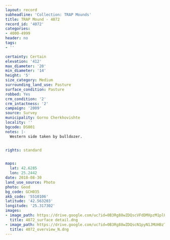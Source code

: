 ```yaml
---
layout: record
subheadline: 'Collection: TRAP Mounds'
title: TRAP Mound - 4072
record_id: '4072'
categories:
- 4000-4999
header: no
tags:
- ''

certainty: Certain
elevation: '412'
max_diameter: '20'
min_diameter: '14'
height: '5'
size_category: Medium
surrounding_land_use: Pasture
surface_condition: Pasture
robbed: Yes
crm_condition: '2'
crm_intactness: '2'
campaign: '2009'
source: Survey
municipality: Gorno Cherkhovishte
locality: ''
bgcode: DS001
notes: |-
  Western side taken by bulldozer.


rights: standard


maps:
  lat: 42.6285
  lon: 25.2442
date: 2018-08-30
land_use_source: Photo
photo: Good
bg_code: GCH035
akb_code: '5510106'
latitude: '42.563203'
longitude: '25.317302'
images:
- image_path: https://drive.google.com/uc?id=0B3Rg88wZDQscVFdDMXpzM1plUDA
  title: 4072_surface detail.dng
- image_path: https://drive.google.com/uc?id=0B3Rg88wZDQscN1pyN1JMUHBzTTg
  title: 4072_overview_N.dng
---
```

